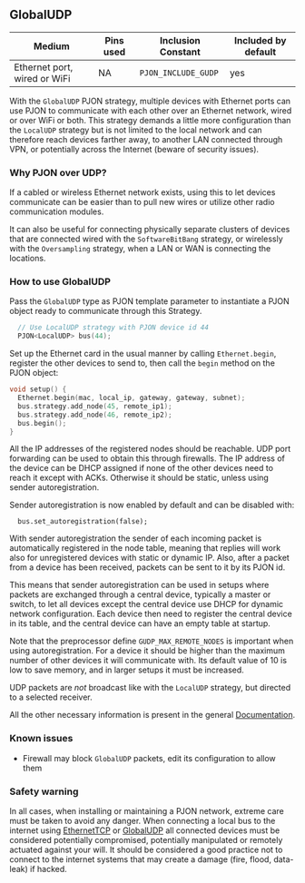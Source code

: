 ## GlobalUDP

| Medium | Pins used | Inclusion Constant | Included by default |
|--------|-----------|--------------------|---------------------|
| Ethernet port, wired or WiFi   | NA    | `PJON_INCLUDE_GUDP`|  yes   |

With the `GlobalUDP` PJON strategy, multiple devices with Ethernet ports can use PJON to communicate with each other over an
Ethernet network, wired or over WiFi or both. This strategy demands a little more configuration than the `LocalUDP` strategy
but is not limited to the local network and can therefore reach devices farther away, to another LAN connected through
VPN, or potentially across the Internet (beware of security issues).

### Why PJON over UDP?
If a cabled or wireless Ethernet network exists, using this to let devices communicate can be easier than to pull new wires or utilize other radio communication modules.

It can also be useful for connecting physically separate clusters of devices that are connected wired with the `SoftwareBitBang` strategy, or wirelessly with the `Oversampling` strategy, when a LAN or WAN is connecting the locations.

### How to use GlobalUDP
Pass the `GlobalUDP` type as PJON template parameter to instantiate a PJON object ready to communicate through this Strategy.
```cpp  
  // Use LocalUDP strategy with PJON device id 44
  PJON<LocalUDP> bus(44);
```
Set up the Ethernet card in the usual manner by calling `Ethernet.begin`, register the other devices to send to,
then call the `begin` method on the PJON object:
```cpp  
void setup() {
  Ethernet.begin(mac, local_ip, gateway, gateway, subnet);
  bus.strategy.add_node(45, remote_ip1);
  bus.strategy.add_node(46, remote_ip2);
  bus.begin();
}
```
All the IP addresses of the registered nodes should be reachable. UDP port forwarding can be used to obtain this
through firewalls. The IP address of the device can be DHCP assigned if none of the other devices need to reach it
except with ACKs. Otherwise it should be static, unless using sender autoregistration.

Sender autoregistration is now enabled by default and can be disabled with:

```
  bus.set_autoregistration(false);
```

With sender autoregistration the sender of each incoming packet is automatically registered in the node table, meaning that replies will work also for unregistered devices with static or dynamic IP. Also, after a packet from a device has been received, packets can be sent to it by its PJON id.

This means that sender autoregistration can be used in setups where packets are exchanged through a central device, typically a master or switch, to let all devices except the central device use DHCP for dynamic network configuration. Each device then need to register the central device in its table, and the central device can have an empty table at startup.

Note that the preprocessor define `GUDP_MAX_REMOTE_NODES` is important when using autoregistration. For a device it should be higher than the maximum number of other devices it will communicate with. Its default value of 10 is low to save memory, and in larger setups it must be increased.

UDP packets are _not_ broadcast like with the `LocalUDP` strategy, but directed to a selected receiver.

All the other necessary information is present in the general [Documentation](/documentation).

### Known issues
- Firewall may block `GlobalUDP` packets, edit its configuration to allow them

### Safety warning
In all cases, when installing or maintaining a PJON network, extreme care must be taken to avoid any danger. When connecting a local bus to the internet using [EthernetTCP](/src/strategies/EthernetTCP) or [GlobalUDP](/src/strategies/GlobalUDP) all connected devices must be considered potentially compromised, potentially manipulated or remotely actuated against your will. It should be considered a good practice not to connect to the internet systems that may create a damage (fire, flood, data-leak) if hacked.

